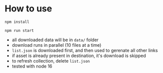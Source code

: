 # How to use

```
npm install

npm run start
```

 - all downloaded data will be in `data/` folder
 - download runs in parallel (10 files at a time)
 - `list.json` is downloaded first, and then used to gerenate all other links
 - if asset is already present in destination, it's download is skipped
 - to refresh collection, delete `list.json`
 - tested with node 16
